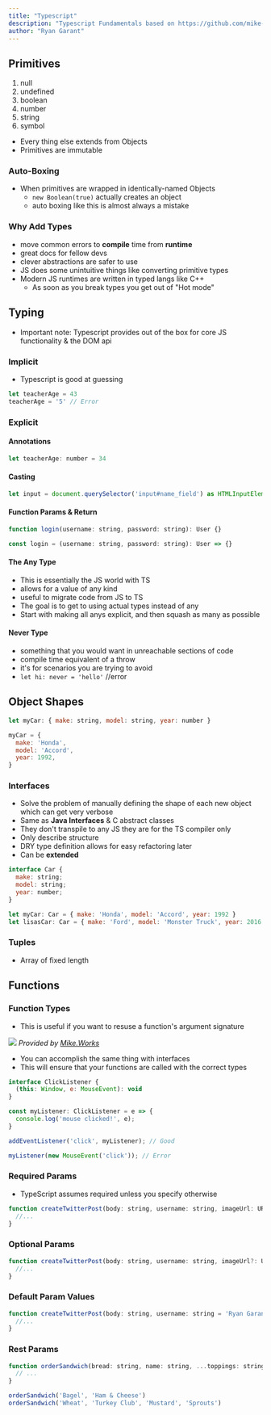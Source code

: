 ```yaml
---
title: "Typescript"
description: "Typescript Fundamentals based on https://github.com/mike-works/typescript-fundamentals"
author: "Ryan Garant"
---
```


<article id="1">

## Primitives

1.  null
2.  undefined
3.  boolean
4.  number
5.  string
6.  symbol

- Every thing else extends from Objects
- Primitives are immutable

### Auto-Boxing

- When primitives are wrapped in identically-named Objects
  - `new Boolean(true)` actually creates an object
  - auto boxing like this is almost always a mistake

### Why Add Types

- move common errors to **compile** time from **runtime**
- great docs for fellow devs
- clever abstractions are safer to use
- JS does some unintuitive things like converting primitive types
- Modern JS runtimes are written in typed langs like C++
  - As soon as you break types you get out of "Hot mode"

</article>

<article id="2">

## Typing

- Important note: Typescript provides out of the box for core JS functionality & the DOM api

### Implicit

- Typescript is good at guessing

```js
let teacherAge = 43
teacherAge = '5' // Error
```

### Explicit

#### Annotations

```js
let teacherAge: number = 34
```

#### Casting

```js
let input = document.querySelector('input#name_field') as HTMLInputElement;
```

#### Function Params & Return

```js
function login(username: string, password: string): User {}

const login = (username: string, password: string): User => {}
```

#### The Any Type

- This is essentially the JS world with TS
- allows for a value of any kind
- useful to migrate code from JS to TS
- The goal is to get to using actual types instead of any
- Start with making all anys explicit, and then squash as many as possible

#### Never Type

- something that you would want in unreachable sections of code
- compile time equivalent of a throw
- it's for scenarios you are trying to avoid
- `let hi: never = 'hello'` //error

</article>

<article id="2">

## Object Shapes

```js
let myCar: { make: string, model: string, year: number }

myCar = {
  make: 'Honda',
  model: 'Accord',
  year: 1992,
}
```

### Interfaces

- Solve the problem of manually defining the shape of each new object which can get very verbose
- Same as **Java Interfaces** & C abstract classes
- They don't transpile to any JS they are for the TS compiler only
- Only describe structure
- DRY type definition allows for easy refactoring later
- Can be **extended**

```js
interface Car {
  make: string;
  model: string;
  year: number;
}

let myCar: Car = { make: 'Honda', model: 'Accord', year: 1992 }
let lisasCar: Car = { make: 'Ford', model: 'Monster Truck', year: 2016 }
```

### Tuples

- Array of fixed length

</article>

<article id="3">

## Functions

### Function Types

- This is useful if you want to resuse a function's argument signature

![](images/function-types.jpg)
_Provided by [Mike.Works](https://mike.works/)_

- You can accomplish the same thing with interfaces
- This will ensure that your functions are called with the correct types

```js
interface ClickListener {
  (this: Window, e: MouseEvent): void
}

const myListener: ClickListener = e => {
  console.log('mouse clicked!', e);
}

addEventListener('click', myListener); // Good

myListener(new MouseEvent('click')); // Error
```

### Required Params

- TypeScript assumes required unless you specify otherwise

```js
function createTwitterPost(body: string, username: string, imageUrl: URL) {
  //...
}
```

### Optional Params

```js
function createTwitterPost(body: string, username: string, imageUrl?: URL) {
  //...
}
```

### Default Param Values

```js
function createTwitterPost(body: string, username: string = 'Ryan Garant', imageUrl?: URL) {
  //...
}
```

### Rest Params

```js
function orderSandwich(bread: string, name: string, ...toppings: string[]) {
  // ...
}

orderSandwich('Bagel', 'Ham & Cheese')
orderSandwich('Wheat', 'Turkey Club', 'Mustard', 'Sprouts')
```

</article>
